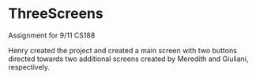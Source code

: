 ThreeScreens
============

Assignment for 9/11 CS188


Henry created the project and created a main screen with two buttons directed towards two additional screens created by Meredith and Giuliani, respectively.

